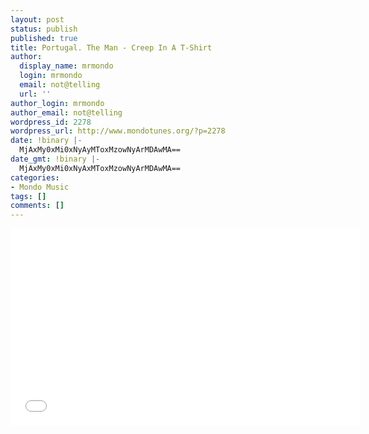 ```yaml
---
layout: post
status: publish
published: true
title: Portugal. The Man - Creep In A T-Shirt
author:
  display_name: mrmondo
  login: mrmondo
  email: not@telling
  url: ''
author_login: mrmondo
author_email: not@telling
wordpress_id: 2278
wordpress_url: http://www.mondotunes.org/?p=2278
date: !binary |-
  MjAxMy0xMi0xNyAyMToxMzowNyArMDAwMA==
date_gmt: !binary |-
  MjAxMy0xMi0xNyAxMToxMzowNyArMDAwMA==
categories:
- Mondo Music
tags: []
comments: []
---
```

<iframe width="560" height="315" src="//www.youtube.com/embed/daB9QRwVQH4&list=SPq3Z25CbLJBZWwg9lah6pueYMU8dByb_5&feature=player_detailpage" frameborder="0"> </iframe>
